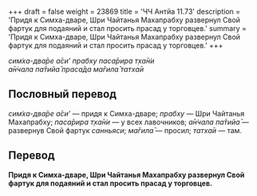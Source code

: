 +++
draft = false
weight = 23869
title = 'ЧЧ Антйа 11.73'
description = 'Придя к Симха-дваре, Шри Чайтанья Махапрабху развернул Свой фартук для подаяний и стал просить прасад у торговцев.'
summary = 'Придя к Симха-дваре, Шри Чайтанья Махапрабху развернул Свой фартук для подаяний и стал просить прасад у торговцев.'
+++

_сим̇ха-два̄ре а̄си’ прабху паса̄рира т̣ха̄н̇и  
а̄н̇чала па̄тийа̄ праса̄да ма̄гила̄ татха̄и_

## Пословный перевод

_сим̇ха_\-_два̄ре_ _а̄си’_ — придя к Симха-дваре; _прабху_ — Шри Чайтанья Махапрабху; _паса̄рира_ _т̣ха̄н̇и_ — у всех лавочников; _а̄н̇чала_ _па̄тийа̄_ — развернув Свой фартук _санньяси_; _ма̄гила̄_ — просил; _татха̄и_ — там.

## Перевод

**Придя к Симха-дваре, Шри Чайтанья Махапрабху развернул Свой фартук для подаяний и стал просить прасад у торговцев.**
